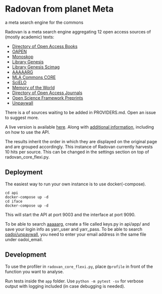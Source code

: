 # Radovan from planet Meta
a meta search engine for the commons

Radovan is a meta search engine aggregating 12 open access sources of (mostly academic) texts:

- [Directory of Open Access Books](https://www.doabooks.org/)
- [OAPEN](http://www.oapen.org/home)
- [Monoskop](https://monoskop.org/Monoskop)
- [Library Genesis](http://gen.lib.rus.ec/)
- [Library Genesis Scimag](http://gen.lib.rus.ec/scimag/index.php)
- [AAAAARG](http://aaaaarg.fail)
- [MLA Commons CORE](https://mla.hcommons.org/deposits)
- [SciELO](http://www.scielo.org/)
- [Memory of the World](http://library.memoryoftheworld.org)
- [Directory of Open Access Journals](https://doaj.org/)
- [Open Science Framework Preprints](https://osf.io/search/)
- [Unpaywall](https://unpaywall.org/data)

There is a of sources waiting to be added in PROVIDERS.md. Open an issue to suggest more.

A live version is available [here](https://yurisearch.postdigitalcultures.org/radovan/). Along with [additional information](https://yurisearch.postdigitalcultures.org/radovan/about), including on how to use the API.

The results inherit the order in which they are displayed on the original page and are grouped accordingly. This instance of Radovan currently harvests 10 hits per source. This can be changed in the settings section on top of radovan_core_flexi.py.

## Deployment

The easiest way to run your own instance is to use docker(-compose).

```
cd api
docker-compose up -d
cd iface
docker-compose up -d
```

This will start the API at port 9003 and the interface at port 9090.

To be able to search [aaaaarg](https://aaaaarg.fail/), create a file called keys.py in api/app/ and save your login info as yarr_user and yarr_pass.
To be able to search [oadoi/unpaywall](https://api.unpaywall.org/v2/), you need to enter your email address in the same file under oadoi_email.


## Development

To use the profiler in `radovan_core_flexi.py`, place `@profile` in front of the function you want to analyse.

Run tests inside the `app` folder.  Use `python -m pytest -sv` for verbose output with logging included (in case debugging is needed).
